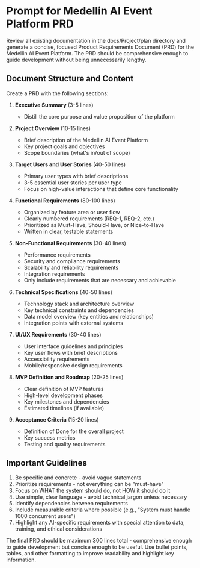 # Prompt for Medellin AI Event Platform PRD

Review all existing documentation in the docs/Project/plan directory and generate a concise, focused Product Requirements Document (PRD) for the Medellin AI Event Platform. The PRD should be comprehensive enough to guide development without being unnecessarily lengthy.

## Document Structure and Content

Create a PRD with the following sections:

1. **Executive Summary** (3-5 lines)

   - Distill the core purpose and value proposition of the platform

2. **Project Overview** (10-15 lines)

   - Brief description of the Medellin AI Event Platform
   - Key project goals and objectives
   - Scope boundaries (what's in/out of scope)

3. **Target Users and User Stories** (40-50 lines)

   - Primary user types with brief descriptions
   - 3-5 essential user stories per user type
   - Focus on high-value interactions that define core functionality

4. **Functional Requirements** (80-100 lines)

   - Organized by feature area or user flow
   - Clearly numbered requirements (REQ-1, REQ-2, etc.)
   - Prioritized as Must-Have, Should-Have, or Nice-to-Have
   - Written in clear, testable statements

5. **Non-Functional Requirements** (30-40 lines)

   - Performance requirements
   - Security and compliance requirements
   - Scalability and reliability requirements
   - Integration requirements
   - Only include requirements that are necessary and achievable

6. **Technical Specifications** (40-50 lines)

   - Technology stack and architecture overview
   - Key technical constraints and dependencies
   - Data model overview (key entities and relationships)
   - Integration points with external systems

7. **UI/UX Requirements** (30-40 lines)

   - User interface guidelines and principles
   - Key user flows with brief descriptions
   - Accessibility requirements
   - Mobile/responsive design requirements

8. **MVP Definition and Roadmap** (20-25 lines)

   - Clear definition of MVP features
   - High-level development phases
   - Key milestones and dependencies
   - Estimated timelines (if available)

9. **Acceptance Criteria** (15-20 lines)
   - Definition of Done for the overall project
   - Key success metrics
   - Testing and quality requirements

## Important Guidelines

1. Be specific and concrete - avoid vague statements
2. Prioritize requirements - not everything can be "must-have"
3. Focus on WHAT the system should do, not HOW it should do it
4. Use simple, clear language - avoid technical jargon unless necessary
5. Identify dependencies between requirements
6. Include measurable criteria where possible (e.g., "System must handle 1000 concurrent users")
7. Highlight any AI-specific requirements with special attention to data, training, and ethical considerations

The final PRD should be maximum 300 lines total - comprehensive enough to guide development but concise enough to be useful. Use bullet points, tables, and other formatting to improve readability and highlight key information.
